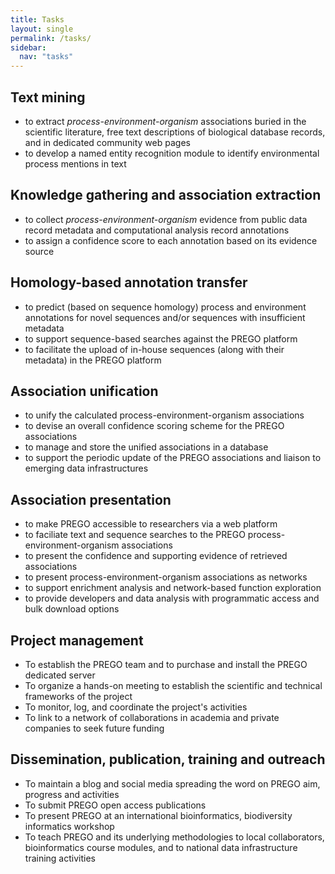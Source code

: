 ```yaml
---
title: Tasks
layout: single
permalink: /tasks/
sidebar:
  nav: "tasks"
---
```

## Text mining
* to extract *process-environment-organism* associations buried in the scientific literature, free text descriptions of biological database records, and in dedicated community web pages
* to develop a named entity recognition module to identify environmental process mentions in text

## Knowledge gathering and association extraction
* to collect *process-environment-organism* evidence from public data record metadata and computational analysis record annotations
* to assign a confidence score to each annotation based on its evidence source

## Homology-based annotation transfer
* to predict (based on sequence homology) process and environment annotations for novel sequences and/or sequences with insufficient metadata
* to support sequence-based searches against the PREGO platform
* to facilitate the upload of in-house sequences (along with their metadata) in the PREGO platform

## Association unification
* to unify the calculated process-environment-organism associations
* to devise an overall confidence scoring scheme for the PREGO associations
* to manage and store the unified associations in a database
* to support the periodic update of the PREGO associations and liaison to emerging data infrastructures

## Association presentation
* to make PREGO accessible to researchers via a web platform
* to faciliate text and sequence searches to the PREGO process-environment-organism associations
* to present the confidence and supporting evidence of retrieved associations
* to present process-environment-organism associations as networks
* to support enrichment analysis and network-based function exploration
* to provide developers and data analysis with programmatic access and bulk download options

## Project management
* To establish the PREGO team and to purchase and install the PREGO dedicated server
* To organize a hands-on meeting to establish the scientific and technical frameworks of the project
* To monitor, log, and coordinate the project's activities
* To link to a network of collaborations in academia and private companies to seek future funding

## Dissemination, publication, training and outreach
* To maintain a blog and social media spreading the word on PREGO aim, progress and activities
* To submit PREGO open access publications
* To present PREGO at an international bioinformatics, biodiversity informatics workshop
* To teach PREGO and its underlying methodologies to local collaborators, bioinformatics course modules, and to national data infrastructure training activities